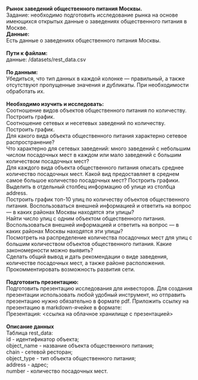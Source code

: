 <b>Рынок заведений общественного питания Москвы.</b><br/>
Задание: необходимо подготовить исследование рынка на основе имеющихся открытых данные о заведениях общественного питания в Москве. <br/>
<b>Данные:</b><br/>
Есть данные о заведениях общественного питания Москвы.<br/><br/>
<b>Пути к файлам:</b><br/>
данные: /datasets/rest_data.csv <br/><br/>
<b>По данным:</b><br/>
Убедиться, что тип данных в каждой колонке — правильный, а также отсутствуют пропущенные значения и дубликаты. При необходимости обработать их.<br/><br/>
<b>Необходимо изучить и исследовать:</b><br/>
Соотношение видов объектов общественного питания по количеству. Построить график.<br/>
Соотношение сетевых и несетевых заведений по количеству. Построить график.<br/>
Для какого вида объекта общественного питания характерно сетевое распространение?<br/>
Что характерно для сетевых заведений: много заведений с небольшим числом посадочных мест в каждом или мало заведений с большим количеством посадочных мест?<br/>
Для каждого вида объекта общественного питания описать среднее количество посадочных мест. Какой вид предоставляет в среднем самое большое количество посадочных мест? Построить графики.<br/>
Выделить в отдельный столбец информацию об улице из столбца address.<br/>
Построить график топ-10 улиц по количеству объектов общественного питания. Воспользоваться внешней информацией и ответить на вопрос — в каких районах Москвы находятся эти улицы?<br/>
Найти число улиц с одним объектом общественного питания. Воспользоваться внешней информацией и ответить на вопрос — в каких районах Москвы находятся эти улицы?<br/>
Посмотреть на распределение количества посадочных мест для улиц с большим количеством объектов общественного питания. Какие закономерности можно выявить?<br/>
Сделать общий вывод и дать рекомендации о виде заведения, количестве посадочных мест, а также районе расположения. Прокомментировать возможность развития сети.<br/><br/>
<b>Подготовить презентацию:</b><br/>
Подготовить презентацию исследования для инвесторов. Для создания презентации использовать любой удобный инструмент, но отправить презентацию нужно обязательно в формате pdf. Приложить ссылку на презентацию в markdown-ячейке в формате:<br/>
Презентация: <ссылка на облачное хранилище с презентацией> <br/>
<br/>
<b>Описание данных</b><br/>
Таблица rest_data:<br/>
id - идентификатор объекта;<br/>
object_name - название объекта общественного питания;<br/>
chain - сетевой ресторан;<br/>
object_type - тип объекта общественного питания;<br/>
address - адрес;<br/>
number - количество посадочных мест.